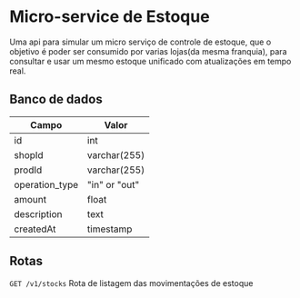 # Micro-service de Estoque

Uma api para simular um micro serviço de controle de estoque, que o objetivo é poder ser consumido por varias lojas(da mesma franquia), para consultar e usar um mesmo estoque unificado com atualizações em tempo real.

## Banco de dados

|Campo|Valor|
| - | - |
| id | int |
| shopId | varchar(255) |
| prodId | varchar(255) |
| operation_type | "in" or "out" |
| amount | float |
|description| text |
|createdAt| timestamp |

## Rotas 

`GET /v1/stocks`
Rota de listagem das movimentações de estoque
